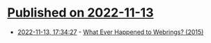 # [Published on 2022-11-13](index.md)

* [2022-11-13, 17:34:27](https://news.ycombinator.com/item?id=33585201) - [What Ever Happened to Webrings? (2015)](http://web.archive.org/web/20150920010813/http://www.hover.com/blog/what-ever-happened-to-webrings/)
